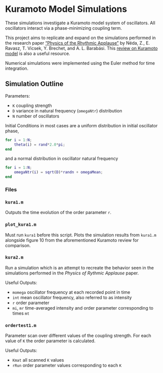 # Kuramoto Model Simulations

These simulations investigate a Kuramoto model system of oscillators. All oscillators interact via a phase-minimizing coupling term.

This project aims to replicate and expand on the simulations performed in the research paper [“Physics of the Rhythmic Applause”](http://journals.aps.org/pre/abstract/10.1103/PhysRevE.61.6987) by Néda, Z., E. Ravasz, T. Vicsek, Y. Brechet, and A. L. Barabási. This [review on Kuramoto model](http://journals.aps.org/rmp/abstract/10.1103/RevModPhys.77.137) is also a useful resource.

Numerical simulations were implemented using the Euler method for time integration.

## Simulation Outline

Parameters:
 - `K` coupling strength
 - `D` variance in natural frequency (`omegaNtr`) distribution
 - `N` number of oscillators

Initial Conditions in most cases are a uniform distribution in initial oscillator phase,

``` matlab
for i = 1:N;
    theta(i) = rand*2.0*pi;
end
```
and a normal distribution in oscillator natural frequency
``` matlab
for i = 1:N;
    omegaNtr(i) = sqrt(D)*randn + omegaMean;
end
```

### Files

### `kura1.m`

Outputs the time evolution of the order parameter `r`.

### `plot_kura1.m`

Must run `kura1` before this script. Plots the simulation results from `kura1.m` alongside figure 10 from the aforementioned Kuramoto review for comparison.

### `kura2.m`

Run a simulation which is an attempt to recreate the behavior seen in the simulations performed in the *Physics of Rythmic Applause* paper.

Useful Outputs:
- `momega` oscillator frequency at each recorded point in time
- `int` mean oscillator frequency, also referred to as intensity
- `r` order parameter
- `mi`, `mr` time-averaged intensity and order parameter corresponding to times `mt`

### `ordertest1.m`

Parameter scan over different values of the coupling strength. For each value of `K` the order parameter is calculated.

Useful Outputs:
- `Kmat` all scanned `K` values
- `rRun` order parameter values corresponding to each `K`
